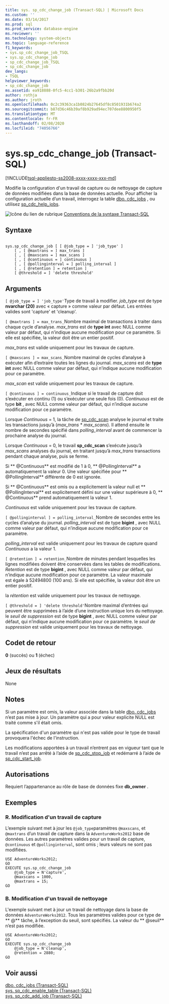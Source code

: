 ```yaml
---
title: sys. sp_cdc_change_job (Transact-SQL) | Microsoft Docs
ms.custom: ''
ms.date: 03/14/2017
ms.prod: sql
ms.prod_service: database-engine
ms.reviewer: ''
ms.technology: system-objects
ms.topic: language-reference
f1_keywords:
- sys.sp_cdc_change_job_TSQL
- sys.sp_cdc_change_job
- sp_cdc_change_job_TSQL
- sp_cdc_change_job
dev_langs:
- TSQL
helpviewer_keywords:
- sp_cdc_change_job
ms.assetid: ea918888-0fc5-4cc1-b301-26b2a9fbb20d
author: rothja
ms.author: jroth
ms.openlocfilehash: 0c2c39363ca1b0824b27645df8c8501931b674a2
ms.sourcegitcommit: b87d36c46b39af8b929ad94ec707dee8800950f5
ms.translationtype: MT
ms.contentlocale: fr-FR
ms.lasthandoff: 02/08/2020
ms.locfileid: "74056766"
---
```

# <a name="syssp_cdc_change_job-transact-sql"></a>sys.sp_cdc_change_job (Transact-SQL)
[!INCLUDE[tsql-appliesto-ss2008-xxxx-xxxx-xxx-md](../../includes/tsql-appliesto-ss2008-xxxx-xxxx-xxx-md.md)]

  Modifie la configuration d'un travail de capture ou de nettoyage de capture de données modifiées dans la base de données actuelle. Pour afficher la configuration actuelle d’un travail, interrogez la table [dbo. cdc_jobs](../../relational-databases/system-tables/dbo-cdc-jobs-transact-sql.md) , ou utilisez [sp_cdc_help_jobs](../../relational-databases/system-stored-procedures/sys-sp-cdc-help-jobs-transact-sql.md).  
  
 ![Icône du lien de rubrique](../../database-engine/configure-windows/media/topic-link.gif "Icône du lien de rubrique") [Conventions de la syntaxe Transact-SQL](../../t-sql/language-elements/transact-sql-syntax-conventions-transact-sql.md)  
  
## <a name="syntax"></a>Syntaxe  
  
```  
  
sys.sp_cdc_change_job [ [ @job_type = ] 'job_type' ]  
    [ , [ @maxtrans = ] max_trans ]   
    [ , [ @maxscans = ] max_scans ]   
    [ , [ @continuous = ] continuous ]   
    [ , [ @pollinginterval = ] polling_interval ]   
    [ , [ @retention ] = retention ]   
    [ @threshold = ] 'delete threshold'  
```  
  
## <a name="arguments"></a>Arguments  
`[ @job_type = ] 'job_type'`Type de travail à modifier. *job_type* est de type **nvarchar (20)** avec « capture » comme valeur par défaut. Les entrées valides sont 'capture' et 'cleanup'.  
  
`[ @maxtrans ] = max_trans_`Nombre maximal de transactions à traiter dans chaque cycle d’analyse. *max_trans* est de **type int** avec NULL comme valeur par défaut, qui n’indique aucune modification pour ce paramètre. Si elle est spécifiée, la valeur doit être un entier positif.  
  
 *max_trans* est valide uniquement pour les travaux de capture.  
  
`[ @maxscans ] = max_scans_`Nombre maximal de cycles d’analyse à exécuter afin d’extraire toutes les lignes du journal. *max_scans* est de **type int** avec NULL comme valeur par défaut, qui n’indique aucune modification pour ce paramètre.  
  
 *max_scan* est valide uniquement pour les travaux de capture.  
  
`[ @continuous ] = continuous_`Indique si le travail de capture doit s’exécuter en continu (1) ou s’exécuter une seule fois (0). *Continuous* est de type **bit** , avec NULL comme valeur par défaut, qui n’indique aucune modification pour ce paramètre.  
  
 Lorsque *Continuous* = 1, la tâche de [sp_cdc_scan](../../relational-databases/system-stored-procedures/sys-sp-cdc-scan-transact-sql.md) analyse le journal et traite les transactions jusqu’à (*max_trans* \* *max_scans*). Il attend ensuite le nombre de secondes spécifié dans *polling_interval* avant de commencer la prochaine analyse du journal.  
  
 Lorsque *Continuous* = 0, le travail **sp_cdc_scan** s’exécute jusqu’à *max_scans* analyses du journal, en traitant jusqu’à *max_trans* transactions pendant chaque analyse, puis se ferme.  
  
 Si ** \@Continuous** est modifié de 1 à 0, ** \@PollingInterval** a automatiquement la valeur 0. Une valeur spécifiée pour ** \@PollingInterval** différente de 0 est ignorée.  
  
 Si ** \@Continuous** est omis ou a explicitement la valeur null et ** \@PollingInterval** est explicitement défini sur une valeur supérieure à 0, ** \@Continuous** prend automatiquement la valeur 1.  
  
 *Continuous* est valide uniquement pour les travaux de capture.  
  
`[ @pollinginterval ] = polling_interval_`Nombre de secondes entre les cycles d’analyse du journal. *polling_interval* est de type **bigint** , avec NULL comme valeur par défaut, qui n’indique aucune modification pour ce paramètre.  
  
 *polling_interval* est valide uniquement pour les travaux de capture quand *Continuous* a la valeur 1.  
  
`[ @retention ] = retention_`Nombre de minutes pendant lesquelles les lignes modifiées doivent être conservées dans les tables de modifications. *Retention* est de type **bigint** , avec NULL comme valeur par défaut, qui n’indique aucune modification pour ce paramètre. La valeur maximale est égale à 52494800 (100 ans). Si elle est spécifiée, la valeur doit être un entier positif.  
  
 la *rétention* est valide uniquement pour les travaux de nettoyage.  
  
`[ @threshold = ] 'delete threshold'`Nombre maximal d’entrées qui peuvent être supprimées à l’aide d’une instruction unique lors du nettoyage. le *seuil de suppression* est de type **bigint** , avec NULL comme valeur par défaut, qui n’indique aucune modification pour ce paramètre. le *seuil de suppression* est valide uniquement pour les travaux de nettoyage.  
  
## <a name="return-code-values"></a>Codet de retour  
 **0** (succès) ou **1** (échec)  
  
## <a name="result-sets"></a>Jeux de résultats  
 None  
  
## <a name="remarks"></a>Notes  
 Si un paramètre est omis, la valeur associée dans la table [dbo. cdc_jobs](../../relational-databases/system-tables/dbo-cdc-jobs-transact-sql.md) n’est pas mise à jour. Un paramètre qui a pour valeur explicite NULL est traité comme s'il était omis.  
  
 La spécification d'un paramètre qui n'est pas valide pour le type de travail provoquera l'échec de l'instruction.  
  
 Les modifications apportées à un travail n’entrent pas en vigueur tant que le travail n’est pas arrêté à l’aide de [sp_cdc_stop_job](../../relational-databases/system-stored-procedures/sys-sp-cdc-stop-job-transact-sql.md) et redémarré à l’aide de [sp_cdc_start_job](../../relational-databases/system-stored-procedures/sys-sp-cdc-start-job-transact-sql.md).  
  
## <a name="permissions"></a>Autorisations  
 Requiert l’appartenance au rôle de base de données fixe **db_owner** .  
  
## <a name="examples"></a>Exemples  
  
### <a name="a-changing-a-capture-job"></a>R. Modification d'un travail de capture  
 L’exemple suivant met à jour les `@job_type`paramètres `@maxscans`, et `@maxtrans` d’un travail de capture dans la `AdventureWorks2012` base de données. Les autres paramètres valides pour un travail de capture, `@continuous` et `@pollinginterval`, sont omis ; leurs valeurs ne sont pas modifiées.  
  
```  
USE AdventureWorks2012;  
GO  
EXECUTE sys.sp_cdc_change_job   
    @job_type = N'capture',  
    @maxscans = 1000,  
    @maxtrans = 15;  
GO  
```  
  
### <a name="b-changing-a-cleanup-job"></a>B. Modification d'un travail de nettoyage  
 L'exemple suivant met à jour un travail de nettoyage dans la base de données `AdventureWorks2012`. Tous les paramètres valides pour ce type de ** \@** tâche, à l’exception du seuil, sont spécifiés. La valeur du ** \@seuil** n’est pas modifiée.  
  
```  
USE AdventureWorks2012;  
GO  
EXECUTE sys.sp_cdc_change_job   
    @job_type = N'cleanup',  
    @retention = 2880;  
GO  
```  
  
## <a name="see-also"></a>Voir aussi  
 [dbo. cdc_jobs &#40;Transact-SQL&#41;](../../relational-databases/system-tables/dbo-cdc-jobs-transact-sql.md)   
 [sys. sp_cdc_enable_table &#40;Transact-SQL&#41;](../../relational-databases/system-stored-procedures/sys-sp-cdc-enable-table-transact-sql.md)   
 [sys. sp_cdc_add_job &#40;Transact-SQL&#41;](../../relational-databases/system-stored-procedures/sys-sp-cdc-add-job-transact-sql.md)  
  
  
